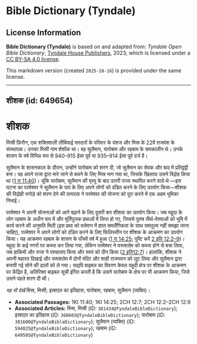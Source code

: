 # Bible Dictionary (Tyndale)

## License Information

**Bible Dictionary (Tyndale)** is based on and adapted from: _Tyndale Open Bible Dictionary_, [Tyndale House Publishers](https://tyndaleopenresources.com/), 2023, which is licensed under a [CC BY-SA 4.0 license](https://creativecommons.org/licenses/by-sa/4.0/legalcode.en).

This markdown version (created `2025-10-16`) is provided under the same license.



--------------------------------

## शीशक (id: 649654)

शीशक
====

मिस्री फ़िरौन, एक शक्तिशाली लीबियाई सरदारों के परिवार के वंशज और मिस्र के 22वें राजवंश के संस्थापक। उनका मिस्री नाम शेशोंक था। वह सुलैमान, यारोबाम और रहबाम के समकालीन थे। उनके शासन के वर्ष विभिन्न रूप से 940–915 ईसा पूर्व या 935–914 ईसा पूर्व दर्ज है।

सुलैमान के शासनकाल के दौरान, उन्होंने यारोबाम को शरण दी, जो सुलैमान का सेवक और बाद में प्रतिद्वंद्वी बना। वह अपने राजा द्वारा मारे जाने से बचने के लिए मिस्र भाग गया था, जिसके खिलाफ उसने विद्रोह किया था ([1 रा 11:40](https://ref.ly/1Kgs11:40))। चूंकि यारोबाम, सुलैमान की मृत्यु के बाद उत्तरी राज्य स्थापित करने वाले थे —इस घटना का परमेश्वर ने सुलैमान के पाप के लिए अपने लोगों को दंडित करने के लिए उपयोग किया—शीशक की विद्रोही भगोड़े को शरण देने की तत्परता ने परमेश्वर की योजना को पूरा करने में एक अहम भूमिका निभाई।

परमेश्वर ने अपनी योजनाओं को आगे बढ़ाने के लिए दूसरी बार शीशक का उपयोग किया। जब यहूदा के लोग रहबाम के अधीन पाप में और मूर्तिपूजक प्रथाओं में लिप्त हो गए, जिससे पुरुष तीर्थ\-वेश्याओं को भूमि में कार्य करने की अनुमति मिली (इस प्रथा को वर्तमान में ज्ञात समलैंगिकता के साथ समतुल्य नहीं समझा जाना चाहिए), परमेश्वर ने अपने लोगों को दंडित करने के लिए फिलिस्तीन पर शीशक के आक्रमण का उपयोग किया। यह आक्रमण रहबाम के शासन के पाँचवें वर्ष में हुआ ([1 रा 14:25](https://ref.ly/1Kgs14:25); पुष्टि करें [2 इति 12:2–9](https://ref.ly/2Chr12:2-2Chr12:9))। यहूदा के कई नगरों पर कब्जा कर लिया गया, लेकिन परमेश्वर ने यरूशलेम को कब्जा होने से बचा लिया, जब हाकिमों और राजा ने पश्चाताप किया और स्वयं को दीन किया ([2 इति12:7](https://ref.ly/2Chr12:7))। हालांकि, शीशक ने अपनी महारत दिखाई और यरूशलेम में दोनों मंदिर और शाही राजभवन को लूट लिया और सुलैमान द्वारा बनायी गई सोने की ढालों को ले गया। यद्यपि बाइबल का विवरण केवल यहूदी क्षेत्र पर शीशक के आक्रमण पर केंद्रित है, अतिरिक्त बाइबल सूची इंगित करती है कि उसने यारोबाम के क्षेत्र पर भी आक्रमण किया, जिसे उसने पहले शरण दी थी।

*यह भी देखें* मिस्र, मिस्री; इस्राएल का इतिहास; यारोबाम; रहबाम; सुलैमान (व्यक्ति)।

* **Associated Passages:** 1KI 11:40; 1KI 14:25; 2CH 12:7; 2CH 12:2–2CH 12:9
* **Associated Articles:** मिस्र, मिस्री (ID: `381434@TyndaleBibleDictionary`); इस्राएल का इतिहास  (ID: `368603@TyndaleBibleDictionary`); यारोबाम (ID: `381600@TyndaleBibleDictionary`); सुलैमान (व्यक्ति) (ID: `594825@TyndaleBibleDictionary`); रहबाम (ID: `649505@TyndaleBibleDictionary`)


